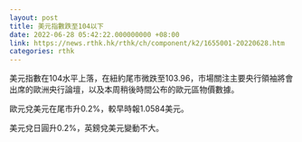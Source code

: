 ```yaml
---
layout: post
title: 美元指數跌至104以下
date: 2022-06-28 05:42:22.000000000 +08:00
link: https://news.rthk.hk/rthk/ch/component/k2/1655001-20220628.htm
categories: rthk
---
```


美元指數在104水平上落，在紐約尾市微跌至103.96，市場關注主要央行領袖將會出席的歐洲央行論壇，以及本周稍後時間公布的歐元區物價數據。

歐元兌美元在尾市升0.2%，較早時報1.0584美元。

美元兌日圓升0.2%，英鎊兌美元變動不大。
